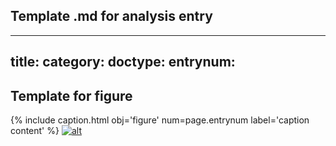 ## Template .md for analysis entry

---
title:
category:
doctype:
entrynum:
---

## Template for figure

{% include caption.html 
    obj='figure' 
    num=page.entrynum 
    label='caption content' %}
[![alt]({{site.baseurl}}/img/file.name)]({{site.baseurl}}/img/file.name)